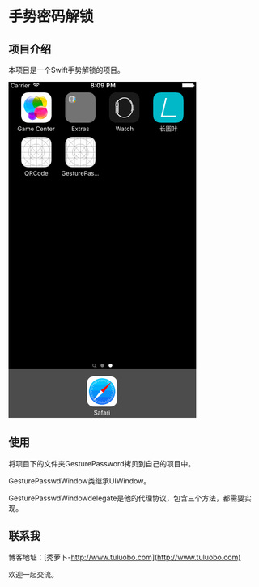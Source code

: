 # 手势密码解锁

## 项目介绍
本项目是一个Swift手势解锁的项目。

![GesturePassWdWindow](./gesture.gif)

## 使用
将项目下的文件夹GesturePassword拷贝到自己的项目中。

GesturePasswdWindow类继承UIWindow。

GesturePasswdWindowdelegate是他的代理协议，包含三个方法，都需要实现。

## 联系我
博客地址：[秃萝卜-http://www.tuluobo.com](http://www.tuluobo.com)

欢迎一起交流。
